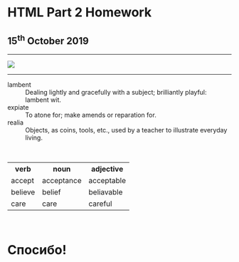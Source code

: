 <h1> HTML Part 2 Homework </h1>
<h2> 15<sup>th</sup> October 2019 </h2>
<hr>
<img src="https://images.classic-collection.co.uk/content/DataObjects/ProductAttributeGroup/Image/image_13_v15.jpg" >
<hr>
<dl>
  <dt>lambent</dt>
  <dd> Dealing lightly and gracefully with a subject; brilliantly playful: lambent wit. </dd>
  <dt> expiate</dt>
  <dd> To atone for; make amends or reparation for.</dd>
  <dt> realia</dt>
  <dd> Objects, as coins, tools, etc., used by a teacher to illustrate everyday living. </dd>
</dl>
  <br>
  <table>
    <tr> <th> verb </th> <th> noun </th> <th> adjective </th> </tr>
    <tr> <td> accept </td> <td> acceptance </td> <td> acceptable </td> </tr>
    <tr> <td> believe </td> <td> belief </td> <td> beliavable </td> </tr> 
    <tr> <td> care </td> <td> care </td> <td> careful </td> </tr> 
    
  </table>
  <br> 
  <h1 lang="ru"> Спосибо! </h1>
  
    
    
    
  
  



